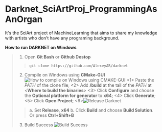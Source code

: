 # Darknet_SciArtProj_ProgrammingAsAnOrgan
It's the SciArt project of MachineLearning that aims to share my knowledge with artists who don't have any programing background. 

**How to run DARKNET on Windows**

> 1. Open **Git Bash** or **Github Destop**
 >> `git clone https://github.com/AlexeyAB/darknet`
> 2. Compile on Windows using **CMake-GUI**
 > ![How to compile on Windows using CMAKE-GUI](https://66.media.tumblr.com/865869bc79fb2a81ea69a189a7923094/af3a7a1d70f93c22-df/s540x810/3bd8dd820eb1221fe83edce3fce1dadda9f2ed61.png)
 >  <1> Paste the *PATH* of the clone file;
 >  <2> Add **/build** at the tail of the *PATH* at <**Where to build the binaries**>
 >  <3> Click **Configure** and choose the **Optional platform for generator** to **x64**;
 >  <4> Click **Generate**;
 >  <5> Click **Open Project**;
 >  <6>![Release Darknet](https://66.media.tumblr.com/7d7da4eae8af2012b39c573ab18ef7bf/af3a7a1d70f93c22-21/s540x810/58b0e47d79bba8c113b07b6669fd0c9b35f26066.png)
 >> a. Set **Release**, **x64**
 >> b. Click **Build** and choose **Build Solution**. Or press **Ctrl+Shift+B**
 > 3. Build Success ![Build Success](https://66.media.tumblr.com/820244e83ea77e4870ba0d8400f663e7/af3a7a1d70f93c22-d8/s540x810/05e4f238e2ef1c11edce8eff7e6e964f84a883d9.png)
